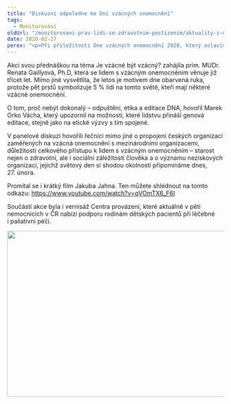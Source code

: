 ```yaml
---
title: "Diskuzní odpoledne ke Dni vzácných onemocnění"
tags:
  - Monitorování
oldUrl: "/monitorovani-prav-lidi-se-zdravotnim-postizenim/aktuality-z-monitorovani/aktuality-z-monitorovani-2020/diskuzni-odpoledne-ke-dni-vzacnych-onemocneni/"
date: 2020-02-27
perex: "<p>Při příležitosti Dne vzácných onemocnění 2020, který oslavíme 29. února, DEBRA včera uspořádala diskusní odpoledne Spolu NADOTEK.</p>"
---
```


<!-- imported from the old website -->

<p>Akci svou přednáškou na téma Je vzácné být vzácný? zahájila prim. MUDr. Renata Gaillyová, Ph.D, která se lidem s vzácným onemocněním věnuje již třicet let. Mimo jiné vysvětlila, že letos je motivem dne obarvená ruka, protože pět prstů symbolizuje 5 % lidí na tomto světě, kteří mají některé vzácné onemocnění.</p> <p>O tom, proč nebýt dokonalý &ndash; odpuštění, etika a editace DNA, hovořil Marek Orko Vácha, který upozornil na možnosti, které lidstvu přináší genová editace, stejně jako na etické výzvy s tím spojené.</p> <p>V panelové diskuzi hovořili řečníci mimo jiné o propojení českých organizací zaměřených na vzácná onemocnění s mezinárodními organizacemi, důležitosti celkového přístupu k lidem s vzácným onemocněním &ndash; starost nejen o zdravotní, ale i sociální záležitosti člověka a o významu neziskových organizací, jejichž světový den si shodou okolností připomínáme dnes, 27. února. </p> <p>Promítal se i krátký film Jakuba Jahna. Ten můžete shlédnout na tomto odkazu: <a href="https://www.youtube.com/watch?v=qVOmTX6_F6I" target="_blank">https://www.youtube.com/watch?v=qVOmTX6_F6I</a></p> <p>Součástí akce byla i vernisáž Centra provázení, které aktuálně v pěti nemocnicích v ČR nabízí podporu rodinám dětských pacientů při léčebné i paliativní péči.</p><p><img src="https://www.ochrance.cz/uploads/RTEmagicC_vzacni-2020.jpg.jpg" width="635" height="385" alt="" /></p>

